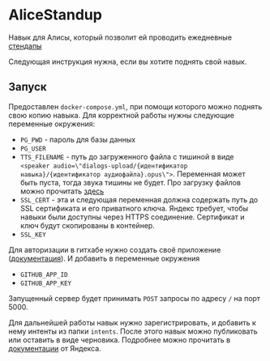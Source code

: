 # AliceStandup

Навык для Алисы, который позволит ей проводить ежедневные [стендапы](https://en.wikipedia.org/wiki/Stand-up_meeting)

Следующая инструкция нужна, если вы хотите поднять свой навык.

## Запуск

Предоставлен `docker-compose.yml`, при помощи которого можно поднять свою копию навыка.
Для корректной работы нужны следующие переменные окружения:
* `PG_PWD` - пароль для базы данных
* `PG_USER`
* `TTS_FILENAME` - путь до загруженного файла с тишиной в виде
  `<speaker audio=\"dialogs-upload/{идентификатор навыка}/{идентификатор аудиофайла}.opus\">`. 
  Переменная может быть пуста, тогда звука тишины не будет. 
  Про загрузку файлов можно прочитать [здесь](https://yandex.ru/dev/dialogs/alice/doc/resource-sounds-upload.html)
* `SSL_CERT` - эта и следующая переменная должна содержать путь до SSL сертификата и его приватного ключа. 
  Яндекс требует, чтобы навыки были доступны через HTTPS соединение. 
  Сертификат и ключ будут скопированы в контейнер.
* `SSL_KEY`

Для авторизации в гитхабе нужно создать своё приложение ([документация](https://docs.github.com/en/developers/apps/getting-started-with-apps/about-apps)). И добавить в переменные окружения
* `GITHUB_APP_ID`
* `GITHUB_APP_KEY`


Запущенный сервер будет принимать `POST` запросы по адресу `/` на порт 5000.

Для дальнейшей работы навык нужно зарегистрировать, и добавить к нему интенты из папки `intents`.
После этого навык можно публиковать или оставить в виде черновика.
Подробнее можно прочитать в [документации](https://yandex.ru/dev/dialogs/alice/doc/about.html) от Яндекса.
